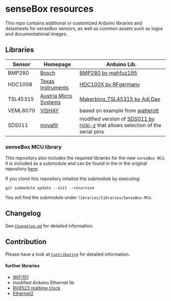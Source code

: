 # senseBox resources
This repo contains additional or customized Arduino libraries and datasheets for senseBox sensors, as well as common assets such as logos and documentational images.

## Libraries
|Sensor|Homepage|Arduino Lib.|
|------|--------|------------|
|BMP280|[Bosch](https://www.bosch-sensortec.com/bst/products/all_products/bmp280)|[BMP280 by mahfuz195](https://github.com/mahfuz195/BMP280-Arduino-Library)|
|HDC1008|[Texas Instruments](http://www.ti.com/product/HDC1008)|[HDC100X by RFgermany](https://github.com/RFgermany/HDC100X_Arduino_Library)|
|TSL45315|[Austria Micro Systems](http://www.ams.com/eng/Products/Sensor-Driven-Lighting/SDL-Ambient-Light-Sensors/TSL45315)|[Makerblog_TSL45315 by Adi Dax](https://github.com/adidax/Makerblog_TSL45315)|
|VEML6070|[VISHAY](http://www.vishay.com/ppg?84277)|based on example from [watterott](https://github.com/watterott/VEML6070-Breakout/blob/master/software/VEML6070.ino)|
|SDS011|[inovafit](http://aqicn.org/sensor/sds011/)|modified version of [SDS011 by ricki-z](https://github.com/ricki-z/SDS011) that allows selection of the serial pins|

### senseBox MCU library
This repository also includes the required libraries for the new `senseBox MCU`. It is included as a submodule and can be found in the in the original repository [here](https://github.com/sensebox/SenseBoxMCU-Lib).

If you clone this repository initalize the submodule by executing:
```
git submodule update --init --recursive
```

You will find the submodule under `libraries/libraries/SenseBox-MCU`.

## Changelog
See [`Changelog.md`](CHANGELOG.md) for detailed information.

## Contribution
Please have a look at [`Contributing`](CONTRIBUTING.md) for detailed information.

#### further libraries
- [WiFi101](https://github.com/arduino-libraries/WiFi101/releases/tag/0.14.3)
- modified Arduino Ethernet lib
- [RV8523 realtime clock](https://github.com/watterott/Arduino-Libs/tree/master/RV8523)
- [Ethernet2](https://github.com/adafruit/Ethernet2)